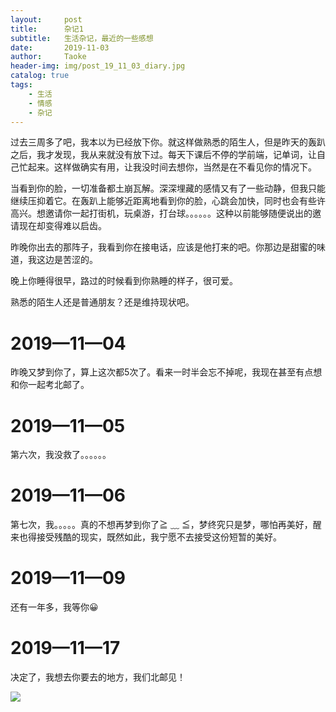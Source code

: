 ```yaml
---
layout:     post
title:      杂记1
subtitle:   生活杂记，最近的一些感想
date:       2019-11-03
author:     Taoke
header-img: img/post_19_11_03_diary.jpg
catalog: true
tags:
    - 生活
    - 情感
    - 杂记
---
```


过去三周多了吧，我本以为已经放下你。就这样做熟悉的陌生人，但是昨天的轰趴之后，我才发现，我从来就没有放下过。每天下课后不停的学前端，记单词，让自己忙起来。这样做确实有用，让我没时间去想你，当然是在不看见你的情况下。

当看到你的脸，一切准备都土崩瓦解。深深埋藏的感情又有了一些动静，但我只能继续压抑着它。在轰趴上能够近距离地看到你的脸，心跳会加快，同时也会有些许高兴。想邀请你一起打街机，玩桌游，打台球。。。。。。这种以前能够随便说出的邀请现在却变得难以启齿。

昨晚你出去的那阵子，我看到你在接电话，应该是他打来的吧。你那边是甜蜜的味道，我这边是苦涩的。

晚上你睡得很早，路过的时候看到你熟睡的样子，很可爱。

熟悉的陌生人还是普通朋友？还是维持现状吧。

# 2019—11—04

昨晚又梦到你了，算上这次都5次了。看来一时半会忘不掉呢，我现在甚至有点想和你一起考北邮了。

# 2019—11—05

第六次，我没救了。。。。。。

# 2019—11—06

第七次，我。。。。。真的不想再梦到你了≧ ﹏ ≦，梦终究只是梦，哪怕再美好，醒来也得接受残酷的现实，既然如此，我宁愿不去接受这份短暂的美好。

# 2019—11—09

还有一年多，我等你😀

# 2019—11—17

决定了，我想去你要去的地方，我们北邮见！

![](http://ww1.sinaimg.cn/mw690/006nB4gFly1g90vgdtalmj31z4140tg5.jpg)